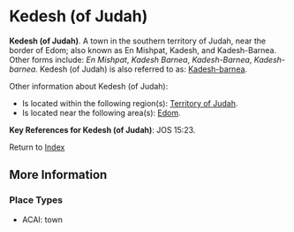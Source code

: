 # Kedesh (of Judah)
**Kedesh (of Judah)**. 
A town in the southern territory of Judah, near the border of Edom; also known as En Mishpat, Kadesh, and Kadesh-Barnea. 
Other forms include: 
*En Mishpat*, *Kadesh Barnea*, *Kadesh-Barnea*, *Kadesh-barnea*. 
Kedesh (of Judah) is also referred to as: 
[Kadesh-barnea](Kadesh-barnea.md). 




Other information about Kedesh (of Judah):


* Is located within the following region(s): 
[Territory of Judah](TerritoryOfJudah.md). 
* Is located near the following area(s): 
[Edom](Edom.md). 




**Key References for Kedesh (of Judah)**: 
JOS 15:23. 






Return to [Index](00-Index.md)

## More Information

### Place Types

* ACAI: town




